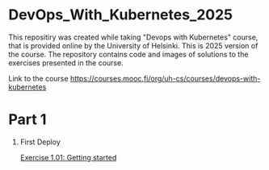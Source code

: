 # DevOps_With_Kubernetes_2025
This repositiry was created while taking "Devops with Kubernetes" course, that is provided online by the University of Helsinki. This is 2025 version of the course. The repository contains code and images of solutions to the exercises presented in the course.

Link to the course https://courses.mooc.fi/org/uh-cs/courses/devops-with-kubernetes

# Part 1

1. First Deploy

    [Exercise 1.01: Getting started](https://github.com/benjaminsuljic/DevOps_With_Kubernetes_2025/tree/main/Part1/Exercise-1.1/app/logoutput)

